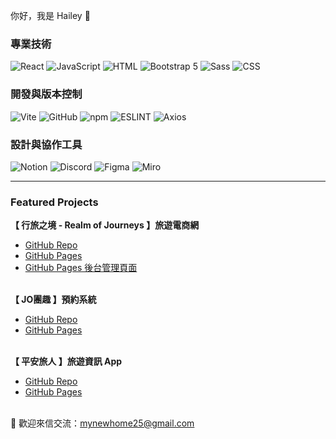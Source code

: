 <p>你好，我是 Hailey 👋</p>

### 專業技術
![React](https://img.shields.io/badge/React-61DAFB?style=for-the-badge&logo=react&logoColor=black) 
![JavaScript](https://img.shields.io/badge/JavaScript-F7DF1E?style=for-the-badge&logo=javascript&logoColor=black) 
![HTML](https://img.shields.io/badge/HTML-E34F26?style=for-the-badge&logo=html5&logoColor=white)
![Bootstrap 5](https://img.shields.io/badge/Bootstrap-7952B3?style=for-the-badge&logo=bootstrap&logoColor=white) 
![Sass](https://img.shields.io/badge/Sass-CC6699?style=for-the-badge&logo=sass&logoColor=white) 
![CSS](https://img.shields.io/badge/CSS-1572B6?style=for-the-badge&logo=css3&logoColor=white)

### 開發與版本控制
![Vite](https://img.shields.io/badge/Vite-646CFF?style=for-the-badge&logo=vite&logoColor=white) 
![GitHub](https://img.shields.io/badge/GitHub-181717?style=for-the-badge&logo=github&logoColor=white) 
![npm](https://img.shields.io/badge/npm-CB3837?style=for-the-badge&logo=npm&logoColor=white) 
![ESLINT](https://img.shields.io/badge/ESLint-4B32C3?style=for-the-badge&logo=eslint&logoColor=white)
![Axios](https://img.shields.io/badge/Axios-5A29E4?style=for-the-badge&logo=axios&logoColor=white)

### 設計與協作工具
![Notion](https://img.shields.io/badge/Notion-000000?style=for-the-badge&logo=notion&logoColor=white) 
![Discord](https://img.shields.io/badge/Discord-5865F2?style=for-the-badge&logo=discord&logoColor=white)
![Figma](https://img.shields.io/badge/Figma-F24E1E?style=for-the-badge&logo=figma&logoColor=white) 
![Miro](https://img.shields.io/badge/Miro-5F90F2?style=for-the-badge&logo=miro&logoColor=white) 

---

### Featured Projects
**【 行旅之境 - Realm of Journeys 】旅遊電商網** <br />
* [GitHub Repo](https://github.com/kayaribi/Realm_of_Journeys)<br />
* [GitHub Pages](https://kayaribi.github.io/Realm_of_Journeys/#/)<br />
* [GitHub Pages 後台管理頁面](https://kayaribi.github.io/Realm_of_Journeys/#/admin)<br /><br />


**【 JO團趣 】預約系統** <br />
* [GitHub Repo](https://github.com/Hailey-1025/JoTuanCu)<br />
* [GitHub Pages](https://hailey-1025.github.io/JoTuanCu/)<br /><br />


**【 平安旅人 】旅遊資訊 App** <br />
* [GitHub Repo](https://github.com/D1034422045/AAPDxHex-team19)<br />
* [GitHub Pages](https://d1034422045.github.io/AAPDxHex-team19/)<br /><br />

<p>💌 歡迎來信交流：<a href='mailto:mynewhome25@gmail.com'>mynewhome25@gmail.com</a></p>
